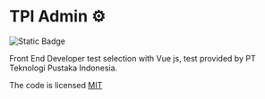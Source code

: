 # TPI Admin ⚙️

![Static Badge](https://img.shields.io/badge/license-MIT-brightgreen?label=LICENSE)

Front End Developer test selection with Vue js, test provided by PT Teknologi Pustaka Indonesia.

The code is licensed [MIT](LICENSE)